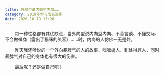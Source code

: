 ```yaml
---
title: 外向型说内向型内向……
category: 2019年学习成长进步
date: 2020.10.19 13:28
---
```


        每一种性格都有其优缺点，当外向型说内向型内向、不善言谈、不懂交际、不会做微商（露出了猫咪的笑容）……时，内向的人仿佛一无是处。

        昨天我还听说的一个外向暴脾气的人的故事，咄咄逼人、到处得罪人，同时暴脾气对自己的身体也有很大的伤害。

        最后呢？还是做自己吧！